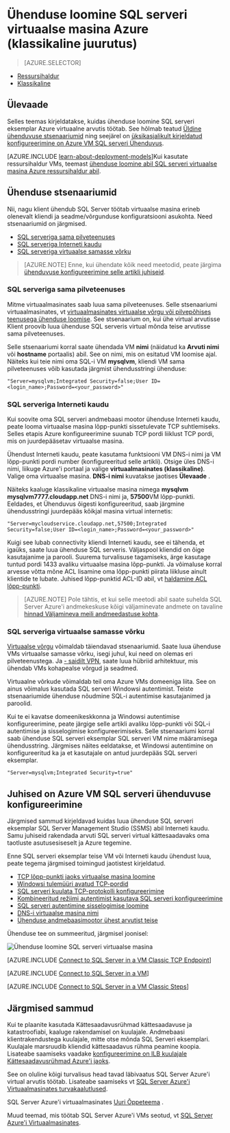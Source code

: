 <properties
    pageTitle="Ühenduse loomine SQL serveri virtuaalse masina (klassikaline) | Microsoft Azure'i"
    description="Saate teada, kuidas ühenduse SQL Server Azure'i virtuaalse masina töötab. Selles teemas kasutab klassikaline juurutamise mudel. Stsenaariumid erineda sõltuvalt Võrgu konfigureerimisel ja kliendi asukohta."
    services="virtual-machines-windows"
    documentationCenter="na"
    authors="rothja"
    manager="jhubbard"
    tags="azure-service-management"/>
<tags
    ms.service="virtual-machines-windows"
    ms.devlang="na"
    ms.topic="article"
    ms.tgt_pltfrm="vm-windows-sql-server"
    ms.workload="infrastructure-services"
    ms.date="09/22/2016"
    ms.author="jroth" />

# <a name="connect-to-a-sql-server-virtual-machine-on-azure-classic-deployment"></a>Ühenduse loomine SQL serveri virtuaalse masina Azure (klassikaline juurutus)

> [AZURE.SELECTOR]
- [Ressursihaldur](virtual-machines-windows-sql-connect.md)
- [Klassikaline](virtual-machines-windows-classic-sql-connect.md)

## <a name="overview"></a>Ülevaade

Selles teemas kirjeldatakse, kuidas ühenduse loomine SQL serveri eksemplar Azure virtuaalne arvutis töötab. See hõlmab teatud [Üldine ühenduvuse stsenaariumid](#connection-scenarios) ning seejärel on [üksikasjalikult kirjeldatud konfigureerimine on Azure VM SQL serveri Ühenduvus](#steps-for-configuring-sql-server-connectivity-in-an-azure-vm).

[AZURE.INCLUDE [learn-about-deployment-models](../../includes/learn-about-deployment-models-classic-include.md)]Kui kasutate ressursihaldur VMs, teemast [ühenduse loomine abil SQL serveri virtuaalse masina Azure ressursihaldur abil](virtual-machines-windows-sql-connect.md).

## <a name="connection-scenarios"></a>Ühenduse stsenaariumid

Nii, nagu klient ühendub SQL Server töötab virtuaalse masina erineb olenevalt kliendi ja seadme/võrgunduse konfiguratsiooni asukohta. Need stsenaariumid on järgmised.

- [SQL serveriga sama pilveteenuses](#connect-to-sql-server-in-the-same-cloud-service)
- [SQL serveriga Interneti kaudu](#connect-to-sql-server-over-the-internet)
- [SQL serveriga virtuaalse samasse võrku](#connect-to-sql-server-in-the-same-virtual-network)

>[AZURE.NOTE] Enne, kui ühendate kõik need meetodid, peate järgima [ühenduvuse konfigureerimine selle artikli juhiseid](#steps-for-configuring-sql-server-connectivity-in-an-azure-vm).

### <a name="connect-to-sql-server-in-the-same-cloud-service"></a>SQL serveriga sama pilveteenuses

Mitme virtuaalmasinates saab luua sama pilveteenuses. Selle stsenaariumi virtuaalmasinates, vt [virtuaalmasinates virtuaalse võrgu või pilvepõhises teenusega ühenduse loomise](virtual-machines-windows-classic-connect-vms.md#connect-vms-in-a-standalone-cloud-service). See stsenaarium on, kui ühe virtual arvutisse Klient proovib luua ühenduse SQL serveris virtual mõnda teise arvutisse sama pilveteenuses.

Selle stsenaariumi korral saate ühendada VM **nimi** (näidatud ka **Arvuti nimi** või **hostname** portaalis) abil. See on nimi, mis on esitatud VM loomise ajal. Näiteks kui teie nimi oma SQL-i VM **mysqlvm**, kliendi VM sama pilveteenuses võib kasutada järgmist ühendusstringi ühenduse:

    "Server=mysqlvm;Integrated Security=false;User ID=<login_name>;Password=<your_password>"

### <a name="connect-to-sql-server-over-the-internet"></a>SQL serveriga Interneti kaudu

Kui soovite oma SQL serveri andmebaasi mootor ühenduse Interneti kaudu, peate looma virtuaalse masina lõpp-punkti sissetulevate TCP suhtlemiseks. Selles etapis Azure konfigureerimine suunab TCP pordi liiklust TCP pordi, mis on juurdepääsetav virtuaalse masina.

Ühendust Interneti kaudu, peate kasutama funktsiooni VM DNS-i nimi ja VM lõpp-punkti pordi number (konfigureeritud selle artikli). Otsige üles DNS-i nimi, liikuge Azure'i portaal ja valige **virtuaalmasinates (klassikaline)**. Valige oma virtuaalse masina. **DNS-i nimi** kuvatakse jaotises **Ülevaade** .

Näiteks kaaluge klassikaline virtuaalse masina nimega **mysqlvm** **mysqlvm7777.cloudapp.net** DNS-i nimi ja, **57500**VM lõpp-punkti. Eeldades, et Ühenduvus õigesti konfigureeritud, saab järgmine ühendusstringi juurdepääs kõikjal masina virtual internetis:

    "Server=mycloudservice.cloudapp.net,57500;Integrated Security=false;User ID=<login_name>;Password=<your_password>"

Kuigi see lubab connectivity kliendi Interneti kaudu, see ei tähenda, et igaüks, saate luua ühenduse SQL serveris. Väljaspool kliendid on õige kasutajanime ja parooli. Suurema turvalisuse tagamiseks, ärge kasutage tuntud pordi 1433 avaliku virtuaalse masina lõpp-punkti. Ja võimaluse korral arvesse võtta mõne ACL lisamine oma lõpp-punkti piirata liikluse ainult klientide te lubate. Juhised lõpp-punktid ACL-ID abil, vt [haldamine ACL lõpp-punkti](virtual-machines-windows-classic-setup-endpoints.md#manage-the-acl-on-an-endpoint).

>[AZURE.NOTE] Pole tähtis, et kui selle meetodi abil saate suhelda SQL Server Azure'i andmekeskuse kõigi väljaminevate andmete on tavaline [hinnad Väljamineva meili andmeedastuse kohta](https://azure.microsoft.com/pricing/details/data-transfers/).

### <a name="connect-to-sql-server-in-the-same-virtual-network"></a>SQL serveriga virtuaalse samasse võrku

[Virtuaalse võrgu](../virtual-network/virtual-networks-overview.md) võimaldab täiendavad stsenaariumid. Saate luua ühenduse VMs virtuaalse samasse võrku, isegi juhul, kui need on olemas eri pilveteenustega. Ja [- saidilt VPN](../vpn-gateway/vpn-gateway-site-to-site-create.md), saate luua hübriid arhitektuur, mis ühendab VMs kohapealse võrgud ja seadmed.

Virtuaalne võrkude võimaldab teil oma Azure VMs domeeniga liita. See on ainus võimalus kasutada SQL serveri Windowsi autentimist. Teiste stsenaariumide ühenduse nõudmine SQL-i autentimise kasutajanimed ja paroolid.

Kui te ei kavatse domeenikeskkonna ja Windowsi autentimise konfigureerimine, peate järgige selle artikli avaliku lõpp-punkti või SQL-i autentimise ja sisselogimise konfigureerimiseks. Selle stsenaariumi korral saab ühenduse SQL serveri eksemplar SQL serveri VM nime määramisega ühendusstring. Järgmises näites eeldatakse, et Windowsi autentimine on konfigureeritud ka ja et kasutajale on antud juurdepääs SQL serveri eksemplar.

    "Server=mysqlvm;Integrated Security=true"

## <a name="steps-for-configuring-sql-server-connectivity-in-an-azure-vm"></a>Juhised on Azure VM SQL serveri ühenduvuse konfigureerimine

Järgmised sammud kirjeldavad kuidas luua ühenduse SQL serveri eksemplar SQL Server Management Studio (SSMS) abil Interneti kaudu. Samu juhiseid rakendada arvuti SQL serveri virtual kättesaadavaks oma taotluste asutusesiseselt ja Azure tegemine.

Enne SQL serveri eksemplar teise VM või Interneti kaudu ühendust luua, peate tegema järgmised toimingud jaotistest kirjeldatud.

- [TCP lõpp-punkti jaoks virtuaalse masina loomine](#create-a-tcp-endpoint-for-the-virtual-machine)
- [Windowsi tulemüüri avatud TCP-pordid](#open-tcp-ports-in-the-windows-firewall-for-the-default-instance-of-the-database-engine)
- [SQL serveri kuulata TCP-protokolli konfigureerimine](#configure-sql-server-to-listen-on-the-tcp-protocol)
- [Kombineeritud režiimi autentimist kasutava SQL serveri konfigureerimine](#configure-sql-server-for-mixed-mode-authentication)
- [SQL serveri autentimine sisselogimise loomine](#create-sql-server-authentication-logins)
- [DNS-i virtuaalse masina nimi](#determine-the-dns-name-of-the-virtual-machine)
- [Ühenduse andmebaasimootor ühest arvutist teise](#connect-to-the-database-engine-from-another-computer)

Ühenduse tee on summeeritud, järgmisel joonisel:

![Ühenduse loomine SQL serveri virtuaalse masina](../../includes/media/virtual-machines-sql-server-connection-steps/SQLServerinVMConnectionMap.png)

[AZURE.INCLUDE [Connect to SQL Server in a VM Classic TCP Endpoint](../../includes/virtual-machines-sql-server-connection-steps-classic-tcp-endpoint.md)]

[AZURE.INCLUDE [Connect to SQL Server in a VM](../../includes/virtual-machines-sql-server-connection-steps.md)]

[AZURE.INCLUDE [Connect to SQL Server in a VM Classic Steps](../../includes/virtual-machines-sql-server-connection-steps-classic.md)]

## <a name="next-steps"></a>Järgmised sammud

Kui te plaanite kasutada Kättesaadavusrühmad kättesaadavuse ja katastroofiabi, kaaluge rakendamisel on kuulajale. Andmebaasi klientrakendustega kuulajale, mitte otse mõnda SQL Serveri eksemplari. Kuulajale marsruudib kliendid kättesaadavus rühma peamine koopia. Lisateabe saamiseks vaadake [konfigureerimine on ILB kuulajale Kättesaadavusrühmad Azure'i jaoks](virtual-machines-windows-classic-ps-sql-int-listener.md).

See on oluline kõigi turvalisus head tavad läbivaatus SQL Server Azure'i virtual arvutis töötab. Lisateabe saamiseks vt [SQL Server Azure'i Virtuaalmasinates turvakaalutlused](virtual-machines-windows-sql-security.md).

SQL Server Azure'i virtuaalmasinates [Uuri Õppeteema](https://azure.microsoft.com/documentation/learning-paths/sql-azure-vm/) . 

Muud teemad, mis töötab SQL Server Azure'i VMs seotud, vt [SQL Server Azure'i Virtuaalmasinates](virtual-machines-windows-sql-server-iaas-overview.md).
